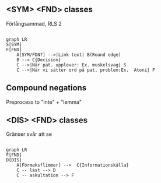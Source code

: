 ##  \<SYM> \<FND> classes
Förlångsammad, RLS 2
```mermaid

graph LR
S[SYM]
F[FND]
    A[SYM/FDN?] -->|Link text| B(Round edge)
    B --> C{Decision}
    C -->|När pat. upplever: Ex. muskelsvag| S
    C -->|När vi sätter ord på pat. problem:Ex.  Atoni| F
```

## Compound negations

Preprocess to "inte" + "lemma"

##  \<DIS> \<FND> classes
Gränser svår att se

```mermaid

graph LR
F[FND]
D[DIS]
    A[Förmaksflimmer] -->  C{Informationskälla}
    C -- läst --> D
    C -- askultation --> F
```

